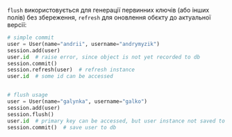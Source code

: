 `flush` використовується для генерації первинних ключів (або інших полів) без збереження, `refresh` для оновлення обєкту до актуальної версії:
```python
# simple commit
user = User(name="andrii", username="andrymyzik")
session.add(user)
user.id  # raise error, since object is not yet recorded to db
session.commit()
session.refresh(user)  # refresh instance
user.id  # some id can be accessed


# flush usage
user = User(name="galynka", username="galko")
session.add(user)
session.flush()
user.id  # primary key can be accessed, but user instance not saved to db yet
session.commit()  # save user to db
```